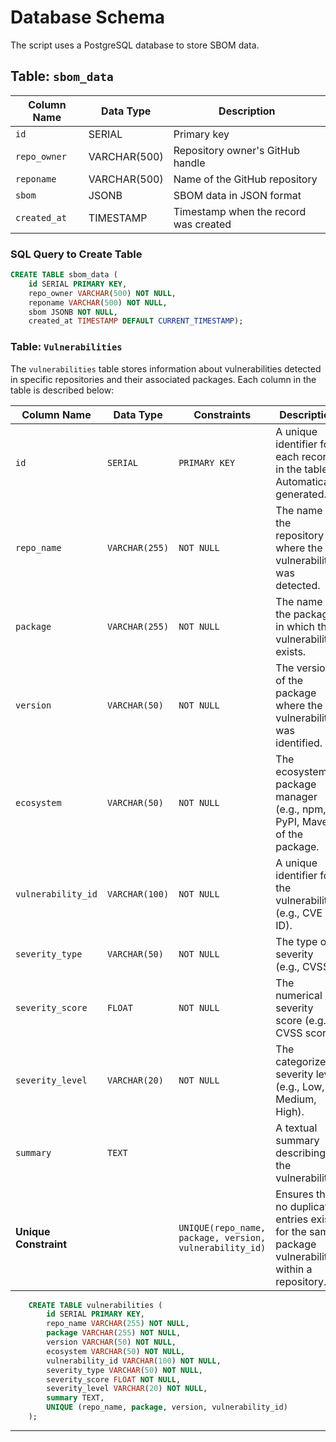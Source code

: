 # Database Schema

The script uses a PostgreSQL database to store SBOM data.

## Table: `sbom_data`

| Column Name  | Data Type        | Description                     |
|--------------|------------------|---------------------------------|
| `id`         | SERIAL           | Primary key                    |
| `repo_owner` | VARCHAR(500)     | Repository owner's GitHub handle|
| `reponame`   | VARCHAR(500)     | Name of the GitHub repository  |
| `sbom`       | JSONB            | SBOM data in JSON format       |
| `created_at` | TIMESTAMP        | Timestamp when the record was created |


### SQL Query to Create Table

```sql
CREATE TABLE sbom_data (
    id SERIAL PRIMARY KEY,
    repo_owner VARCHAR(500) NOT NULL,
    reponame VARCHAR(500) NOT NULL,
    sbom JSONB NOT NULL,
    created_at TIMESTAMP DEFAULT CURRENT_TIMESTAMP);
```

### Table: `Vulnerabilities`

The `vulnerabilities` table stores information about vulnerabilities detected in specific repositories and their associated packages. Each column in the table is described below:

| Column Name         | Data Type          | Constraints         | Description                                                                 |
|---------------------|--------------------|---------------------|-----------------------------------------------------------------------------|
| `id`                | `SERIAL`          | `PRIMARY KEY`       | A unique identifier for each record in the table. Automatically generated. |
| `repo_name`         | `VARCHAR(255)`    | `NOT NULL`          | The name of the repository where the vulnerability was detected.           |
| `package`           | `VARCHAR(255)`    | `NOT NULL`          | The name of the package in which the vulnerability exists.                 |
| `version`           | `VARCHAR(50)`     | `NOT NULL`          | The version of the package where the vulnerability was identified.         |
| `ecosystem`         | `VARCHAR(50)`     | `NOT NULL`          | The ecosystem or package manager (e.g., npm, PyPI, Maven) of the package.  |
| `vulnerability_id`  | `VARCHAR(100)`    | `NOT NULL`          | A unique identifier for the vulnerability (e.g., CVE ID).                  |
| `severity_type`     | `VARCHAR(50)`     | `NOT NULL`          | The type of severity (e.g., CVSS).                                         |
| `severity_score`    | `FLOAT`           | `NOT NULL`          | The numerical severity score (e.g., CVSS score).                           |
| `severity_level`    | `VARCHAR(20)`     | `NOT NULL`          | The categorized severity level (e.g., Low, Medium, High).                  |
| `summary`           | `TEXT`            |                     | A textual summary describing the vulnerability.                            |
| **Unique Constraint** |                  | `UNIQUE(repo_name, package, version, vulnerability_id)` | Ensures that no duplicate entries exist for the same package vulnerability within a repository. |

```sql
    CREATE TABLE vulnerabilities (
        id SERIAL PRIMARY KEY,
        repo_name VARCHAR(255) NOT NULL,
        package VARCHAR(255) NOT NULL,
        version VARCHAR(50) NOT NULL,
        ecosystem VARCHAR(50) NOT NULL,
        vulnerability_id VARCHAR(100) NOT NULL,
        severity_type VARCHAR(50) NOT NULL,
        severity_score FLOAT NOT NULL,
        severity_level VARCHAR(20) NOT NULL,
        summary TEXT,
        UNIQUE (repo_name, package, version, vulnerability_id)
    );
```

---
<!-- [Previous: APIs](api.md) | [Next: Error Handling](error_handling.md) -->